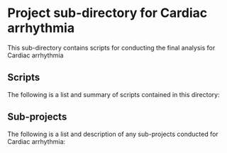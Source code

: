 # Project sub-directory for Cardiac arrhythmia
This sub-directory contains scripts for conducting the final analysis for Cardiac arrhythmia

## Scripts
The following is a list and summary of scripts contained in this directory:


## Sub-projects
The following is a list and description of any sub-projects conducted for Cardiac arrhythmia:
